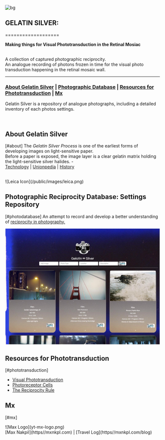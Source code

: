 ![bg](#9fe2bf)


## GELATIN SILVER:
===================

**Making things for Visual Phototransduction in the Retinal Mosiac**

<br>
A collection of captured photographic reciprocity.
<br>
An analogue recording of photons frozen in time for the visual photo transduction happening in the retinal mosaic wall.

<br>

---

### [About Gelatin Silver](#about) | [Photographic Database](#photodatabase) | [Resources for Phototransduction](#phototransduction) | [Mx](#mx)

Gelatin Silver is a repository of analogue photographs, including a detailed inventory of each photos settings.

<br>


##  About Gelatin Silver
[#about]
The *Gelatin Silver Process* is one of the earliest forms of developing images on light-sensitive paper.<br>
Before a paper is exposed, the image layer is a clear gelatin matrix holding the light-sensitive silver halides. - <br>
[Technology](https://en.wikipedia.org/wiki/Gelatin_silver_process#Technology)
|
[Unionpedia](https://en.unionpedia.org/Gelatin_silver_process) | [History](https://smarthistory.org/the-gelatin-silver-process-10-of-12/)

<br>
![Leica Icon](/public/images/leica.png)


## Photographic Reciprocity Database: Settings Repository
[#photodatabase]
An attempt to record and develop a better understanding of [reciprocity in photography.](https://www.picturecorrect.com/tips/understanding-reciprocity-in-photography/)
<br>

![gelatin home](gelatinsilverhome.jpeg)



## Resources for Phototransduction
[#phototransduction]
* [Visual Phototransduction](https://reactome.org/content/detail/R-HSA-2187338)
* [Photoreceptor Cells](https://en.wikipedia.org/wiki/Photoreceptor_cell)
* [The Reciprocity Rule](https://www.apogeephoto.com/the-reciprocity-rule-in-photography/)



## Mx
[#mx]
<div class=".bg-dark-gray">
![Max Logo](yt-mx-logo.png)
<br>
[Max Nakpil](https//mxnkpl.com) | [Travel Log](https//mxnkpl.com/blog)
</div>
